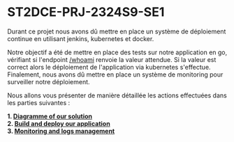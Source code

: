 # ST2DCE-PRJ-2324S9-SE1

Durant ce projet nous avons dû mettre en place un système de déploiement continue en utilisant jenkins, kubernetes et docker.


Notre objectif a été de mettre en place des tests sur notre application en go, vérifiant si l'endpoint [/whoami]() renvoie la valeur attendue. Si la valeur est correct alors le déploiement de l'application via kubernetes s'effectue. Finalement, nous avons dû mettre en place un système de monitoring pour surveiller notre déploiement.


Nous allons vous présenter de manière détaillée les actions effectuées dans les parties suivantes :

**1. [Diagramme of our solution](README-jenkins.md)**\
**2. [Build and deploy our application](README-jenkins.md)**\
**3. [Monitoring and logs management](README-monitoring.md)**
